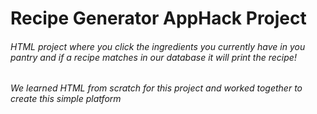 <h1>Recipe Generator AppHack Project</h1>
<h6>HTML project where you click the ingredients you currently have in you pantry and if a recipe matches in our database it will print the recipe!</h6>
<h6>We learned HTML from scratch for this project and worked together to create this simple platform</h6>

